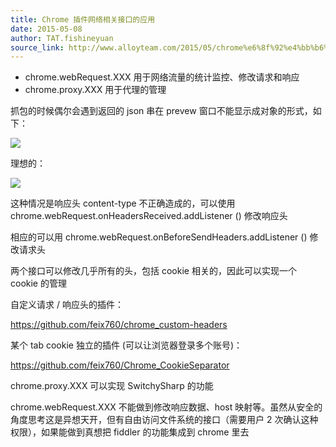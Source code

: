 ```yaml
---
title: Chrome 插件网络相关接口的应用
date: 2015-05-08
author: TAT.fishineyuan
source_link: http://www.alloyteam.com/2015/05/chrome%e6%8f%92%e4%bb%b6%e7%bd%91%e7%bb%9c%e7%9b%b8%e5%85%b3%e6%8e%a5%e5%8f%a3%e7%9a%84%e5%ba%94%e7%94%a8/
---
```


<!-- {% raw %} - for jekyll -->

-   chrome.webRequest.XXX 用于网络流量的统计监控、修改请求和响应
-   chrome.proxy.XXX 用于代理的管理

抓包的时候偶尔会遇到返回的 json 串在 prevew 窗口不能显示成对象的形式，如下：

![](http://7tszky.com1.z0.glb.clouddn.com/FhUppfp7BdyIvNdls0qg_ZbEyayH)

理想的：

![](http://7tszky.com1.z0.glb.clouddn.com/Fm6v9MKysbCYINkvPSwH-Q8UZ8I7)

这种情况是响应头 content-type 不正确造成的，可以使用 chrome.webRequest.onHeadersReceived.addListener () 修改响应头

相应的可以用 chrome.webRequest.onBeforeSendHeaders.addListener () 修改请求头

两个接口可以修改几乎所有的头，包括 cookie 相关的，因此可以实现一个 cookie 的管理

自定义请求 / 响应头的插件：

<https://github.com/feix760/chrome_custom-headers>

某个 tab cookie 独立的插件 (可以让浏览器登录多个账号)：

<https://github.com/feix760/Chrome_CookieSeparator>

chrome.proxy.XXX 可以实现 SwitchySharp 的功能

chrome.webRequest.XXX 不能做到修改响应数据、host 映射等。虽然从安全的角度思考这是异想天开，但有自由访问文件系统的接口（需要用户 2 次确认这种权限），如果能做到真想把 fiddler 的功能集成到 chrome 里去


<!-- {% endraw %} - for jekyll -->